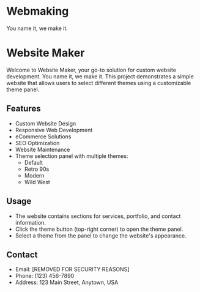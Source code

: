 # Webmaking
You name it, we make it.

# Website Maker

Welcome to Website Maker, your go-to solution for custom website development. You name it, we make it. This project demonstrates a simple website that allows users to select different themes using a customizable theme panel.

## Features

- Custom Website Design
- Responsive Web Development
- eCommerce Solutions
- SEO Optimization
- Website Maintenance
- Theme selection panel with multiple themes:
  - Default
  - Retro 90s
  - Modern
  - Wild West


## Usage

- The website contains sections for services, portfolio, and contact information.
- Click the theme button (top-right corner) to open the theme panel.
- Select a theme from the panel to change the website's appearance.

## Contact

- Email: [REMOVED FOR SECURITY REASONS]
- Phone: (123) 456-7890
- Address: 123 Main Street, Anytown, USA
